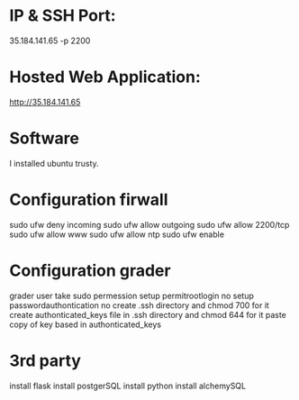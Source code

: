 # IP & SSH Port:
  35.184.141.65 -p 2200
  
# Hosted Web Application:
  http://35.184.141.65

# Software
  I installed ubuntu trusty.

# Configuration firwall
  sudo ufw deny incoming
  sudo ufw allow outgoing
  sudo ufw allow 2200/tcp
  sudo ufw allow www
  sudo ufw allow ntp
  sudo ufw enable
  
# Configuration grader
  grader user take sudo permession
  setup permitrootlogin no
  setup passwordauthontication no
  create .ssh directory and chmod 700 for it
  create authonticated_keys file in .ssh directory and chmod 644 for it
  paste copy of key based in authonticated_keys
  
# 3rd party
  install flask
  install postgerSQL
  install python
  install alchemySQL
